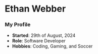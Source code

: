 # Ethan Webber
### My Profile
- **Started**: 29th of August, 2024
- **Role**: Software Developer
- **Hobbies**: Coding, Gaming, and Soccer

